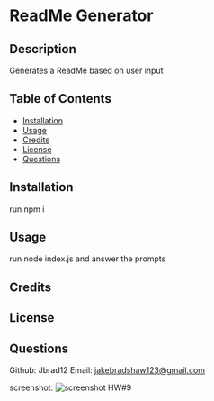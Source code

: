 # ReadMe Generator
    
## Description
    
Generates a ReadMe based on user input

## Table of Contents 



* [Installation](#installation)
* [Usage](#usage)
* [Credits](#credits)
* [License](#license)
* [Questions](#questions)

## Installation


run npm i



## Usage

run node index.js and answer the prompts 

## Credits



## License



## Questions

Github: Jbrad12
Email: jakebradshaw123@gmail.com


screenshot: ![screenshot HW#9](/readme.png?raw=true)
